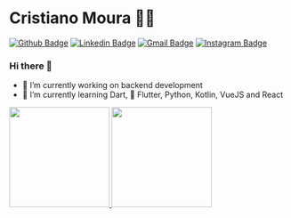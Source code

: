 # Cristiano Moura :man_technologist:
[![Github Badge](https://img.shields.io/badge/-Github-000?style=flat-square&logo=Github&logoColor=white&link=https://github.com/cristiano230981)](https://github.com/cristiano230981)
[![Linkedin Badge](https://img.shields.io/badge/-LinkedIn-blue?style=flat-square&logo=Linkedin&logoColor=white&link=https://www.linkedin.com/in/critiano-moura-aa-595997/)](https://www.linkedin.com/in/critiano-moura-aa-595997/)
[![Gmail Badge](https://img.shields.io/badge/-Gmail-c14438?style=flat-square&logo=Gmail&logoColor=white&link=mailto:vbscristiano@gmail.com)](mailto:vbscristiano@gmail.com)
[![Instagram Badge](https://img.shields.io/badge/-Instagram-C13584?style=flat-square&labelColor=C13584&logo=instagram&logoColor=white&link=https://www.instagram.com/codepwr/)](https://www.instagram.com/cristiano_vbs/)

### Hi there 👋

- 🔭 I’m currently working on backend development
- 🌱 I’m currently learning Dart, 💙 Flutter, Python, Kotlin, VueJS and React

<div>
  <a href="https://github.com/cristiano230981">
  <img height="180em" src="https://github-readme-stats.vercel.app/api?username=cristiano230981&show_icons=true&theme=dark&include_all_commits=true&count_private=true"/>
  <img height="180em" src="https://github-readme-stats.vercel.app/api/top-langs/?username=cristiano230981&layout=compact&langs_count=7&theme=dark"/>
</div>

<!--
**cristiano230981/cristiano230981** is a ✨ _special_ ✨ repository because its `README.md` (this file) appears on your GitHub profile.

Here are some ideas to get you started:



- 🔭 I’m currently working on ...
- 🌱 I’m currently learning ...
- 👯 I’m looking to collaborate on ...
- 🤔 I’m looking for help with ...
- 💬 Ask me about ...
- 📫 How to reach me: ...
- 😄 Pronouns: ...
- ⚡ Fun fact: ...
-->
